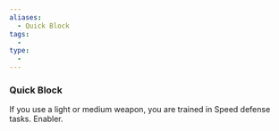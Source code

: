 ```yaml
---
aliases:
  - Quick Block
tags:
  - 
type:
  - 
---
```

### Quick Block

If you use a light or medium weapon, you are trained in Speed defense tasks. Enabler.